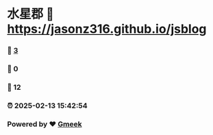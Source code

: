 # 水星郡 :link: https://jasonz316.github.io/jsblog 
### :page_facing_up: [3](https://jasonz316.github.io/jsblog/tag.html) 
### :speech_balloon: 0 
### :hibiscus: 12 
### :alarm_clock: 2025-02-13 15:42:54 
### Powered by :heart: [Gmeek](https://github.com/Meekdai/Gmeek)
